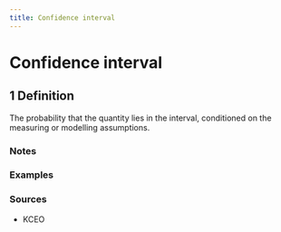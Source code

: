 ```yaml
---
title: Confidence interval
---
```


# Confidence interval

## 1 Definition

The probability that the quantity lies in the interval, conditioned on the measuring or modelling assumptions. 

### Notes 

### Examples 

### Sources
- KCEO
